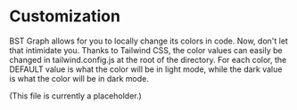 # Customization

BST Graph allows for you to locally change its colors in  code. Now, don't let that intimidate you. Thanks to Tailwind CSS, the color values can easily be changed in tailwind.config.js at the root of the directory. For each color, the DEFAULT value is what the color will be in light mode, while the dark value is what the color will be in dark mode.

(This file is currently a placeholder.)